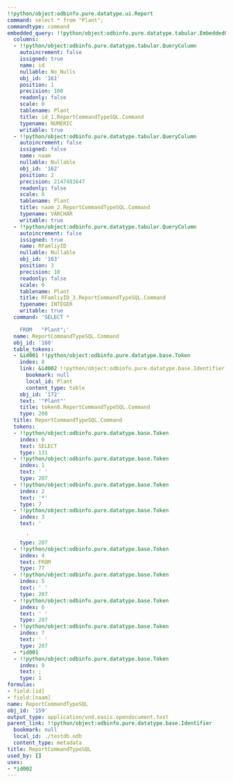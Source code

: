 ```yaml
---
!!python/object:odbinfo.pure.datatype.ui.Report
command: select * from "Plant";
commandtype: command
embedded_query: !!python/object:odbinfo.pure.datatype.tabular.EmbeddedQuery
  columns:
  - !!python/object:odbinfo.pure.datatype.tabular.QueryColumn
    autoincrement: false
    issigned: true
    name: id
    nullable: No_Nulls
    obj_id: '161'
    position: 1
    precision: 100
    readonly: false
    scale: 0
    tablename: Plant
    title: id_1.ReportCommandTypeSQL.Command
    typename: NUMERIC
    writable: true
  - !!python/object:odbinfo.pure.datatype.tabular.QueryColumn
    autoincrement: false
    issigned: false
    name: naam
    nullable: Nullable
    obj_id: '162'
    position: 2
    precision: 2147483647
    readonly: false
    scale: 0
    tablename: Plant
    title: naam_2.ReportCommandTypeSQL.Command
    typename: VARCHAR
    writable: true
  - !!python/object:odbinfo.pure.datatype.tabular.QueryColumn
    autoincrement: false
    issigned: true
    name: RFamliyID
    nullable: Nullable
    obj_id: '163'
    position: 3
    precision: 10
    readonly: false
    scale: 0
    tablename: Plant
    title: RFamliyID_3.ReportCommandTypeSQL.Command
    typename: INTEGER
    writable: true
  command: 'SELECT *

    FROM   "Plant";'
  name: ReportCommandTypeSQL.Command
  obj_id: '160'
  table_tokens:
  - &id001 !!python/object:odbinfo.pure.datatype.base.Token
    index: 8
    link: &id002 !!python/object:odbinfo.pure.datatype.base.Identifier
      bookmark: null
      local_id: Plant
      content_type: table
    obj_id: '172'
    text: '"Plant"'
    title: token8.ReportCommandTypeSQL.Command
    type: 200
  title: ReportCommandTypeSQL.Command
  tokens:
  - !!python/object:odbinfo.pure.datatype.base.Token
    index: 0
    text: SELECT
    type: 131
  - !!python/object:odbinfo.pure.datatype.base.Token
    index: 1
    text: ' '
    type: 207
  - !!python/object:odbinfo.pure.datatype.base.Token
    index: 2
    text: '*'
    type: 7
  - !!python/object:odbinfo.pure.datatype.base.Token
    index: 3
    text: '

      '
    type: 207
  - !!python/object:odbinfo.pure.datatype.base.Token
    index: 4
    text: FROM
    type: 77
  - !!python/object:odbinfo.pure.datatype.base.Token
    index: 5
    text: ' '
    type: 207
  - !!python/object:odbinfo.pure.datatype.base.Token
    index: 6
    text: ' '
    type: 207
  - !!python/object:odbinfo.pure.datatype.base.Token
    index: 7
    text: ' '
    type: 207
  - *id001
  - !!python/object:odbinfo.pure.datatype.base.Token
    index: 9
    text: ;
    type: 1
formulas:
- field:[id]
- field:[naam]
name: ReportCommandTypeSQL
obj_id: '159'
output_type: application/vnd.oasis.opendocument.text
parent_link: !!python/object:odbinfo.pure.datatype.base.Identifier
  bookmark: null
  local_id: ./testdb.odb
  content_type: metadata
title: ReportCommandTypeSQL
used_by: []
uses:
- *id002
---
```

